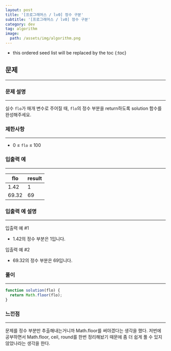 ```yaml
---
layout: post
title: '[프로그래머스 / lv0] 정수 구분'
subtitle: '[프로그래머스 / lv0] 정수 구분'
category: dev
tag: algorithm
image:
  path: /assets/img/algorithm.png
---
```


<!-- prettier-ignore -->
* this ordered seed list will be replaced by the toc
{:toc}

## 문제

---

### **문제 설명**

---

실수 `flo`가 매개 변수로 주어질 때, `flo`의 정수 부분을 return하도록 solution 함수를 완성해주세요.

### 제한사항

---

- 0 ≤ `flo` ≤ 100

### 입출력 예

---

| flo   | result |
| ----- | ------ |
| 1.42  | 1      |
| 69.32 | 69     |

### 입출력 예 설명

---

입출력 예 #1

- 1.42의 정수 부분은 1입니다.

입출력 예 #2

- 69.32의 정수 부분은 69입니다.

### 풀이

---

```jsx
function solution(flo) {
  return Math.floor(flo);
}
```

### 느낀점

---

문제를 정수 부분만 추출해내는거니까 Math.floor를 써야겠다는 생각을 했다. 저번에 공부하면서 Math.floor, ceil, round를 한번 정리해놨기 때문에 좀 더 쉽게 풀 수 있지 않았나라는 생각을 한다.
